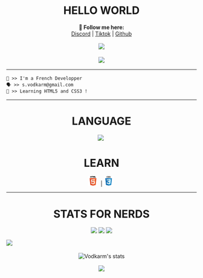 <h1 align="center">HELLO WORLD</h1>

<p align="center">
  <b>🖤 Follow me here:</b><br>
  <a href="https://dsc.gg/top-hoster">Discord</a> |
  <a href="https://vm.tiktok.com/ZMR4UXWo9/">Tiktok</a> |
  <a href="https://github.com/Vodkarm">Github</a>
  <br><br>
  <img src="https://i.postimg.cc/3JswbQnD/65-F72-C8-B-D0-C4-4-AAC-A7-E8-E81-FBAC78-B25.gif">
  <br><br>
  <img src="https://discord.c99.nl/widget/theme-4/584774674962186250.png">
</p>

-----

```diff
👤 >> I'm a French Developper
🗣️ >> s.vodkarm@gmail.com
🐺 >> Learning HTML5 and CSS3 !
```

-----

<h1 align="center">LANGUAGE</h1>

<p align="center"><code><img height="25" src="https://upload.wikimedia.org/wikipedia/commons/thumb/c/c3/Python-logo-notext.svg/1024px-Python-logo-notext.svg.png"></code>&nbsp;</p>

<h1 align="center">LEARN</h1>

<p align="center"> 
<code><img height="25" src="https://raw.githubusercontent.com/github/explore/80688e429a7d4ef2fca1e82350fe8e3517d3494d/topics/html/html.png"></code>&nbsp; |  <code><img height="25" src="https://raw.githubusercontent.com/github/explore/80688e429a7d4ef2fca1e82350fe8e3517d3494d/topics/css/css.png"></code>&nbsp;
</p>

-----

<h1 align="center">STATS FOR NERDS</h1>
<p align="center">
  <img src="https://img.shields.io/github/followers/Vodkarm?style=social">
  <img src="https://img.shields.io/github/stars/Vodkarm?style=social">
  <img src="https://komarev.com/ghpvc/?username=Vodkarm&color=blue">
</p>

<img src="https://activity-graph.herokuapp.com/graph?username=vodkarm">

<p align="center"> <img align="center" src="https://github-readme-stats.vercel.app/api?username=Vodkarm&show_icons=true&include_all_commits=true&show_icons=true&title_color=fff&icon_color=79ff97&text_color=9f9f9f&bg_color=151515" alt="Vodkarm's stats" /> </p>

<p align="center"> <img align="center" src="https://github-readme-stats.vercel.app/api/top-langs/?username=Vodkarm&layout=compact&show_icons=true&title_color=fff&icon_color=79ff97&text_color=9f9f9f&bg_color=151515" /></p>
